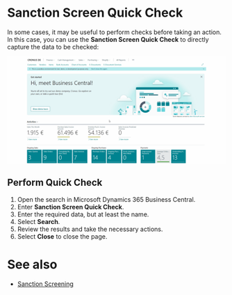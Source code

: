 # Sanction Screen Quick Check

In some cases, it may be useful to perform checks before taking an action. In this case, you can use the **Sanction Screen Quick Check** to directly capture the data to be checked:

![Sanction Screen Quick Check](/assets/images/365-business-sanction-screen/sanction-screen-quick-check.en-US.gif)

## Perform Quick Check

1. Open the search in Microsoft Dynamics 365 Business Central.
2. Enter **Sanction Screen Quick Check**.
3. Enter the required data, but at least the name.
4. Select **Search**.
5. Review the results and take the necessary actions.
6. Select **Close** to close the page.

# See also

- [Sanction Screening](sanction-screening.md)